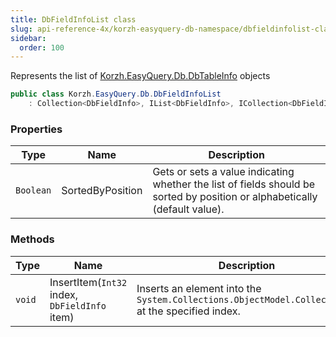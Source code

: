 ```yaml
---
title: DbFieldInfoList class
slug: api-reference-4x/korzh-easyquery-db-namespace/dbfieldinfolist-class
sidebar:
  order: 100
---
```


Represents the list of [Korzh.EasyQuery.Db.DbTableInfo](/easyquery/docs/api-reference-4x/korzh-easyquery-db-namespace/dbtableinfo-class) objects
```csharp
public class Korzh.EasyQuery.Db.DbFieldInfoList
    : Collection<DbFieldInfo>, IList<DbFieldInfo>, ICollection<DbFieldInfo>, IEnumerable<DbFieldInfo>, IEnumerable, IList, ICollection, IReadOnlyList<DbFieldInfo>, IReadOnlyCollection<DbFieldInfo>

```

### Properties

| Type | Name | Description | 
| --- | --- | --- | 
| `Boolean` | SortedByPosition | Gets or sets a value indicating whether the list of fields should be sorted by position or alphabetically (default value). | 


### Methods

| Type | Name | Description | 
| --- | --- | --- | 
| `void` | InsertItem(`Int32` index, `DbFieldInfo` item) | Inserts an element into the `System.Collections.ObjectModel.Collection'1` at the specified index. |
